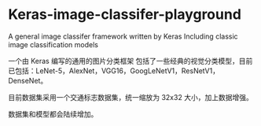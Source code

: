 # Keras-image-classifer-playground
A general image classifer framework written by Keras
Including classic image classification models

一个由 Keras 编写的通用的图片分类框架
包括了一些经典的视觉分类模型，目前已包括：LeNet-5，AlexNet，VGG16，GoogLeNetV1，ResNetV1，DenseNet。

目前数据集采用一个交通标志数据集，统一缩放为 32x32 大小，加上数据增强。

数据集和模型都会陆续增加。
